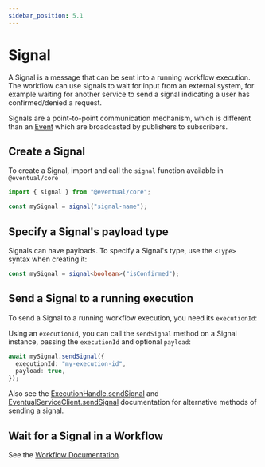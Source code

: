 ```yaml
---
sidebar_position: 5.1
---
```


# Signal

A Signal is a message that can be sent into a running workflow execution. The workflow can use signals to wait for input from an external system, for example waiting for another service to send a signal indicating a user has confirmed/denied a request.

Signals are a point-to-point communication mechanism, which is different than an [Event](./event.md) which are broadcasted by publishers to subscribers.

## Create a Signal

To create a Signal, import and call the `signal` function available in `@eventual/core`

```ts
import { signal } from "@eventual/core";

const mySignal = signal("signal-name");
```

## Specify a Signal's payload type

Signals can have payloads. To specify a Signal's type, use the `<Type>` syntax when creating it:

```ts
const mySignal = signal<boolean>("isConfirmed");
```

## Send a Signal to a running execution

To send a Signal to a running workflow execution, you need its `executionId`:

Using an `executionId`, you can call the `sendSignal` method on a Signal instance, passing the `executionId` and optional `payload`:

```ts
await mySignal.sendSignal({
  executionId: "my-execution-id",
  payload: true,
});
```

Also see the [ExecutionHandle.sendSignal](./workflow.md#send-a-signal-to-a-running-execution) and [EventualServiceClient.sendSignal](./service-client#sendsignal) documentation for alternative methods of sending a signal.

## Wait for a Signal in a Workflow

See the [Workflow Documentation](./workflow.md#wait-for-a-signal).
